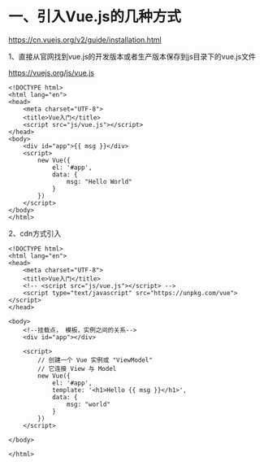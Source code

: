 # 一、引入Vue.js的几种方式

https://cn.vuejs.org/v2/guide/installation.html

1、直接从官网找到vue.js的开发版本或者生产版本保存到js目录下的vue.js文件

https://vuejs.org/js/vue.js

```
<!DOCTYPE html>
<html lang="en">
<head>
    <meta charset="UTF-8">
    <title>Vue入门</title>
    <script src="js/vue.js"></script>
</head>
<body>
    <div id="app">{{ msg }}</div>
    <script>
        new Vue({
            el: '#app',
            data: {
                msg: "Hello World"
            }
        })
    </script>
</body>
</html>
```
2、cdn方式引入


```
<!DOCTYPE html>
<html lang="en">
<head>
    <meta charset="UTF-8">
    <title>Vue入门</title>
    <!-- <script src="js/vue.js"></script> -->
    <script type="text/javascript" src="https://unpkg.com/vue"></script>
</head>

<body>
    <!--挂载点， 模板，实例之间的关系-->
    <div id="app"></div>
    
    <script>
        // 创建一个 Vue 实例或 "ViewModel"
        // 它连接 View 与 Model
        new Vue({
            el: '#app',
            template: '<h1>Hello {{ msg }}</h1>',
            data: {
                msg: "world"
            }
        })
    </script>

</body>

</html>
```
